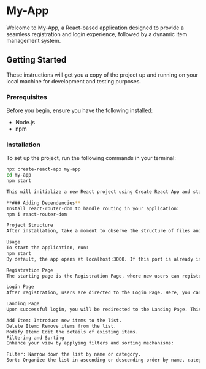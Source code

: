 # My-App

Welcome to My-App, a React-based application designed to provide a seamless registration and login experience, followed by a dynamic item management system.

## Getting Started

These instructions will get you a copy of the project up and running on your local machine for development and testing purposes.

### Prerequisites

Before you begin, ensure you have the following installed:
- Node.js
- npm

### Installation

To set up the project, run the following commands in your terminal:

```bash
npx create-react-app my-app
cd my-app
npm start

This will initialize a new React project using Create React App and start the development server.

**### Adding Dependencies**
Install react-router-dom to handle routing in your application:
npm i react-router-dom

Project Structure
After installation, take a moment to observe the structure of files and folders arranged in the repository and arrange them accordingly to maintain a clean and organized codebase.

Usage
To start the application, run:
npm start
By default, the app opens at localhost:3000. If this port is already in use, the system will prompt you to use an alternative port.

Registration Page
The starting page is the Registration Page, where new users can register by providing a username, email, and password. If the username is already taken, the system will prompt you to choose a different one.

Login Page
After registration, users are directed to the Login Page. Here, you can log in with your username and password credentials.

Landing Page
Upon successful login, you will be redirected to the Landing Page. This page features an array of items displayed in a list format, offering the following functionalities:

Add Item: Introduce new items to the list.
Delete Item: Remove items from the list.
Modify Item: Edit the details of existing items.
Filtering and Sorting
Enhance your view by applying filters and sorting mechanisms:

Filter: Narrow down the list by name or category.
Sort: Organize the list in ascending or descending order by name, category, or date.
